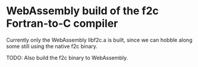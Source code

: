 # WebAssembly build of the f2c Fortran-to-C compiler

Currently only the WebAssembly libf2c.a is built, since we can hobble along
some still using the native f2c binary.

TODO: Also build the f2c binary to WebAssembly.